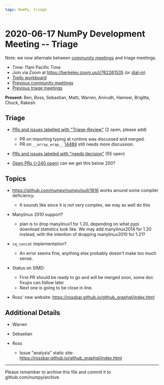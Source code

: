 ```yaml
---
tags: NumPy, triage
---
```


# 2020-06-17 NumPy Development Meeting -- Triage

Note: we now alternate between [community meetings](https://hackmd.io/76o-IxCjQX2mOXO_wwkcpg) and triage meetings.

- Time: 11am Pacific Time
- Join via Zoom at https://berkeley.zoom.us/j/762261535 (or [dial-in](https://berkeley.zoom.us/u/aC3ENhycM))
- [Trello workboard](https://trello.com/b/Azg4fYZH/numpy-at-bids)
- [Previous community meetings](https://github.com/numpy/archive/tree/master/status_meetings)
- [Previous triage meetings](https://github.com/numpy/archive/tree/master/triage_meetings)


**Present:** Ben, Ross, Sebastian, Matti, Warren, Anirudh, Hameer, Brigitta, Chuck, Rakesh


## Triage

- [PRs and issues labelled with "Triage-Review"](https://github.com/numpy/numpy/labels/Triage-review) (2 open, please add)
  - PR on importing typing at runtime was discussed and merged.
  - PR on `__array_wrap__` [14489](https://github.com/numpy/numpy/pull/14489) still needs more discussion.

- [PRs and issues labeled with "needs decision"](https://github.com/numpy/numpy/labels/54%20-%20Needs%20decision) (55 open)

- [Open PRs (>240 open)](https://github.com/numpy/numpy/pulls) can we get this below 200?




## Topics

* https://github.com/numpy/numpy/pull/1616 works around some compiler deficiency:
  * It sounds like since it is not very complex, we may as well do this

* Manylinux 2010 support?
  - plan is to drop manylinux1 for 1.20, depending on what pypi download statistics look like. We may add manylinux2014 for 1.20 instead, with the intention of dropping manylinux2010 for 1.21?

* `sq_concat` implementation?
  * An error seems fine, anything else probably doesn't make too much sense.

* Status on SIMD:
  * First PR should be ready to go and will be merged soon, some doc fixups can follow later
  * Next one is going to be close in line.

* Ross' new website: https://rossbar.github.io/github_graphql/index.html



## Additional Details

- Warren

- Sebastian


- Ross
  * Issue "analysis" static site: https://rossbar.github.io/github_graphql/index.html

---

Please remember to archive this file and commit it to github.com/numpy/archive
